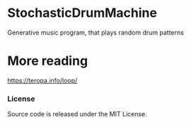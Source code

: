 # StochasticDrumMachine
Generative music program, that plays random drum patterns

# More reading
https://teropa.info/loop/

### License
Source code is released under the MIT License.
